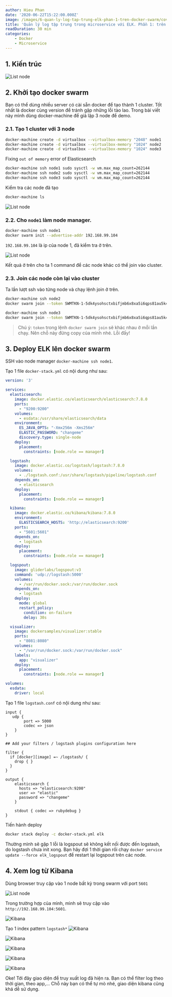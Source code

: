 ```yaml
---
author: Hieu Phan
date: '2020-06-22T15:22:00.000Z'
image: /images/6-quan-ly-log-tap-trung-elk-phan-1-tren-docker-swarm/cover.jpg
title: 'Quản lý log tập trung trong microservice với ELK. Phần 1: trên docker swarm'
readDuration: 30 min
categories:
    - Docker
    - Microservice
---
```


## 1. Kiến trúc

![List node](/images/6-quan-ly-log-tap-trung-elk-phan-1-tren-docker-swarm/architect.png)

## 2. Khởi tạo docker swarm

Bạn có thể dùng nhiều server có cài sẵn docker để tạo thành 1 cluster. Tốt nhất là docker cùng version để tránh gặp những lỗi tào lao. Trong bài viết này mình dùng docker-machine để giả lập 3 node để demo.

### 2.1. Tạo 1 cluster với 3 node

```bash
docker-machine create -d virtualbox --virtualbox-memory "2048" node1
docker-machine create -d virtualbox --virtualbox-memory "1024" node2
docker-machine create -d virtualbox --virtualbox-memory "1024" node3
```

Fixing `out of memory` error of Elasticsearch

```bash
docker-machine ssh node1 sudo sysctl -w vm.max_map_count=262144
docker-machine ssh node2 sudo sysctl -w vm.max_map_count=262144
docker-machine ssh node3 sudo sysctl -w vm.max_map_count=262144
```

Kiểm tra các node đã tạo

```bash
docker-machine ls
```

![List node](/images/6-quan-ly-log-tap-trung-elk-phan-1-tren-docker-swarm/1-list-node.png)

### 2.2. Cho `node1` làm node manager.

```bash
docker-machine ssh node1
docker swarm init --advertise-addr 192.168.99.104
```

`192.168.99.104` là ip của node 1, đã kiểm tra ở trên.

![List node](/images/6-quan-ly-log-tap-trung-elk-phan-1-tren-docker-swarm/2-init-swarm.png)

Kết quả ở trên cho ta 1 command để các node khác có thể join vào cluster.

### 2.3. Join các node còn lại vào cluster

Ta lần lượt ssh vào từng node và chạy lệnh join ở trên.

```bash
docker-machine ssh node2
docker swarm join --token SWMTKN-1-5dk4ysohsctxbifjmb6x8xa5i6qps81au5k4fmzzqmne3l3oz0-ac99bh5vrw8zm3lychgpu3cwh 192.168.99.104:2377
```

```bash
docker-machine ssh node3
docker swarm join --token SWMTKN-1-5dk4ysohsctxbifjmb6x8xa5i6qps81au5k4fmzzqmne3l3oz0-ac99bh5vrw8zm3lychgpu3cwh 192.168.99.104:2377
```

> Chú ý: `token` trong lệnh `docker swarm join` sẽ khác nhau ở mỗi lần chạy. Nên chỗ này đừng copy của mình nhé. Lỗi đấy!

## 3. Deploy ELK lên docker swarm

SSH vào node manager `docker-machine ssh node1`.

Tạo 1 file `docker-stack.yml` có nội dung như sau:

```yaml
version: '3'

services:
  elasticsearch:
    image: docker.elastic.co/elasticsearch/elasticsearch:7.8.0
    ports:
      - "9200:9200"
    volumes:
      - esdata:/usr/share/elasticsearch/data
    environment:
      ES_JAVA_OPTS: "-Xmx256m -Xms256m"
      ELASTIC_PASSWORD: "changeme"
      discovery.type: single-node
    deploy:
      placement:
        constraints: [node.role == manager]

  logstash:
    image: docker.elastic.co/logstash/logstash:7.8.0
    volumes:
      - ./logstash.conf:/usr/share/logstash/pipeline/logstash.conf
    depends_on:
      - elasticsearch
    deploy:
      placement:
        constraints: [node.role == manager]

  kibana:
    image: docker.elastic.co/kibana/kibana:7.8.0
    environment:
      ELASTICSEARCH_HOSTS: 'http://elasticsearch:9200'
    ports:
      - "5601:5601"
    depends_on:
      - logstash
    deploy:
      placement:
        constraints: [node.role == manager]

  logspout:
    image: gliderlabs/logspout:v3
    command: 'udp://logstash:5000'
    volumes:
      - /var/run/docker.sock:/var/run/docker.sock
    depends_on:
      - logstash
    deploy:
      mode: global
      restart_policy:
        condition: on-failure
        delay: 30s

  visualizer:
    image: dockersamples/visualizer:stable
    ports:
      - "8081:8080"
    volumes:
      - "/var/run/docker.sock:/var/run/docker.sock"
    labels:
      app: "visualizer"
    deploy:
      placement:
        constraints: [node.role == manager]

volumes:
  esdata:
    driver: local
```

Tạo 1 file `logstash.conf` có nội dung như sau:

```
input {
   udp {
   		port => 5000
   		codec => json
   	}
}

## Add your filters / logstash plugins configuration here

filter {
  if [docker][image] =~ /logstash/ {
    drop { }
  }
}

output {
    elasticsearch {
      hosts => "elasticsearch:9200"
      user => "elastic"
      password => "changeme"
    }

    stdout { codec => rubydebug }
}
```

Tiến hành deploy

```bash
docker stack deploy -c docker-stack.yml elk
```

Thường mình sẽ gặp 1 lỗi là logspout sẽ không kết nối được đến logstash, do logstash chưa init xong. Bạn hãy đợi 1 thời gian rồi chạy `docker service update --force elk_logspout` để restart lại logspout trên các node.

## 4. Xem log từ Kibana

Dùng browser truy cập vào 1 node bất kỳ trong swarm với port `5601`

![List node](/images/6-quan-ly-log-tap-trung-elk-phan-1-tren-docker-swarm/1-list-node.png)

Trong trường hợp của mình, mình sẽ truy cập vào `http://192.168.99.104:5601`.

![Kibana](/images/6-quan-ly-log-tap-trung-elk-phan-1-tren-docker-swarm/3-kibana-1.jpg)

Tạo 1 index pattern `logstash*`
![Kibana](/images/6-quan-ly-log-tap-trung-elk-phan-1-tren-docker-swarm/4-kibana-2.jpg)

![Kibana](/images/6-quan-ly-log-tap-trung-elk-phan-1-tren-docker-swarm/5-kibana-3.jpg)

![Kibana](/images/6-quan-ly-log-tap-trung-elk-phan-1-tren-docker-swarm/6-kibana-4.jpg)

![Kibana](/images/6-quan-ly-log-tap-trung-elk-phan-1-tren-docker-swarm/7-kibana-5.jpg)

![Kibana](/images/6-quan-ly-log-tap-trung-elk-phan-1-tren-docker-swarm/8-kibana-6.png)

Oke! Tới đây giao diện để truy xuất log đã hiện ra. Bạn có thể filter log theo thời gian, theo app,... Chỗ này bạn có thể tự mò nhé, giao diện kibana cũng khá dễ sử dụng.